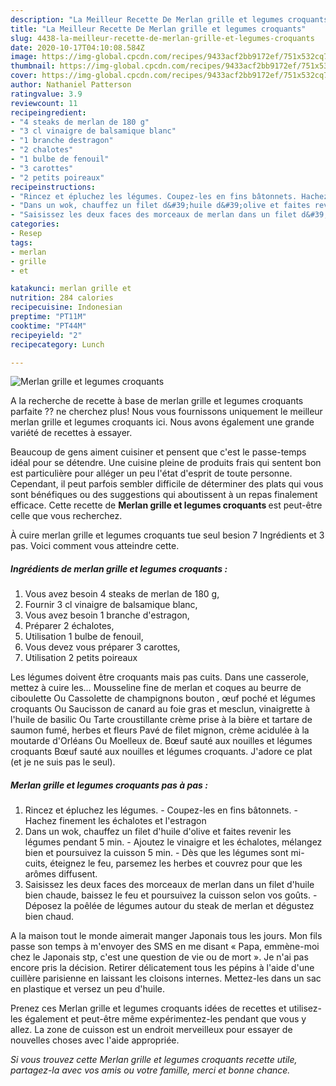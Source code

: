 ```yaml
---
description: "La Meilleur Recette De Merlan grille et legumes croquants"
title: "La Meilleur Recette De Merlan grille et legumes croquants"
slug: 4438-la-meilleur-recette-de-merlan-grille-et-legumes-croquants
date: 2020-10-17T04:10:08.584Z
image: https://img-global.cpcdn.com/recipes/9433acf2bb9172ef/751x532cq70/merlan-grille-et-legumes-croquants-photo-principale-de-la-recette.jpg
thumbnail: https://img-global.cpcdn.com/recipes/9433acf2bb9172ef/751x532cq70/merlan-grille-et-legumes-croquants-photo-principale-de-la-recette.jpg
cover: https://img-global.cpcdn.com/recipes/9433acf2bb9172ef/751x532cq70/merlan-grille-et-legumes-croquants-photo-principale-de-la-recette.jpg
author: Nathaniel Patterson
ratingvalue: 3.9
reviewcount: 11
recipeingredient:
- "4 steaks de merlan de 180 g"
- "3 cl vinaigre de balsamique blanc"
- "1 branche destragon"
- "2 chalotes"
- "1 bulbe de fenouil"
- "3 carottes"
- "2 petits poireaux"
recipeinstructions:
- "Rincez et épluchez les légumes. Coupez-les en fins bâtonnets. Hachez finement les échalotes et l&#39;estragon"
- "Dans un wok, chauffez un filet d&#39;huile d&#39;olive et faites revenir les légumes pendant 5 min. Ajoutez le vinaigre et les échalotes, mélangez bien et poursuivez la cuisson 5 min. Dès que les légumes sont mi-cuits, éteignez le feu, parsemez les herbes et couvrez pour que les arômes diffusent."
- "Saisissez les deux faces des morceaux de merlan dans un filet d&#39;huile bien chaude, baissez le feu et poursuivez la cuisson selon vos goûts. Déposez la poêlée de légumes autour du steak de merlan et dégustez bien chaud."
categories:
- Resep
tags:
- merlan
- grille
- et

katakunci: merlan grille et 
nutrition: 284 calories
recipecuisine: Indonesian
preptime: "PT11M"
cooktime: "PT44M"
recipeyield: "2"
recipecategory: Lunch

---
```



![Merlan grille et legumes croquants](https://img-global.cpcdn.com/recipes/9433acf2bb9172ef/751x532cq70/merlan-grille-et-legumes-croquants-photo-principale-de-la-recette.jpg)

A la recherche de recette à base de merlan grille et legumes croquants parfaite ?? ne cherchez plus! Nous vous fournissons uniquement le meilleur merlan grille et legumes croquants ici. Nous avons également une grande variété de recettes à essayer.

Beaucoup de gens aiment cuisiner et pensent que c'est le passe-temps idéal pour se détendre. Une cuisine pleine de produits frais qui sentent bon est particulière pour alléger un peu l'état d'esprit de toute personne. Cependant, il peut parfois sembler difficile de déterminer des plats qui vous sont bénéfiques ou des suggestions qui aboutissent à un repas finalement efficace. Cette recette de <strong> Merlan grille et legumes croquants </strong> est peut-être celle que vous recherchez.

<!--inarticleads1-->

À cuire merlan grille et legumes croquants tue seul besion 7 Ingrédients et 3 pas. Voici comment vous atteindre cette.

##### Ingrédients de merlan grille et legumes croquants :

1. Vous avez besoin 4 steaks de merlan de 180 g,
1. Fournir 3 cl vinaigre de balsamique blanc,
1. Vous avez besoin 1 branche d&#39;estragon,
1. Préparer 2 échalotes,
1. Utilisation 1 bulbe de fenouil,
1. Vous devez vous préparer 3 carottes,
1. Utilisation 2 petits poireaux


Les légumes doivent être croquants mais pas cuits. Dans une casserole, mettez à cuire les… Mousseline fine de merlan et coques au beurre de ciboulette Ou Cassolette de champignons bouton , œuf poché et légumes croquants Ou Saucisson de canard au foie gras et mesclun, vinaigrette à l&#39;huile de basilic Ou Tarte croustillante crème prise à la bière et tartare de saumon fumé, herbes et fleurs Pavé de filet mignon, crème acidulée à la moutarde d&#39;Orléans Ou Moelleux de. Bœuf sauté aux nouilles et légumes croquants Bœuf sauté aux nouilles et légumes croquants. J&#39;adore ce plat (et je ne suis pas le seul). 

<!--inarticleads2-->

##### Merlan grille et legumes croquants pas à pas :

1. Rincez et épluchez les légumes. - Coupez-les en fins bâtonnets. - Hachez finement les échalotes et l&#39;estragon
1. Dans un wok, chauffez un filet d&#39;huile d&#39;olive et faites revenir les légumes pendant 5 min. - Ajoutez le vinaigre et les échalotes, mélangez bien et poursuivez la cuisson 5 min. - Dès que les légumes sont mi-cuits, éteignez le feu, parsemez les herbes et couvrez pour que les arômes diffusent.
1. Saisissez les deux faces des morceaux de merlan dans un filet d&#39;huile bien chaude, baissez le feu et poursuivez la cuisson selon vos goûts. - Déposez la poêlée de légumes autour du steak de merlan et dégustez bien chaud.


A la maison tout le monde aimerait manger Japonais tous les jours. Mon fils passe son temps à m&#39;envoyer des SMS en me disant « Papa, emmène-moi chez le Japonais stp, c&#39;est une question de vie ou de mort ». Je n&#39;ai pas encore pris la décision. Retirer délicatement tous les pépins à l&#39;aide d&#39;une cuillère parisienne en laissant les cloisons internes. Mettez-les dans un sac en plastique et versez un peu d&#39;huile. 

<!--inarticleads1-->

<p>
Prenez ces Merlan grille et legumes croquants idées de recettes et utilisez-les également et peut-être même expérimentez-les pendant que vous y allez. La zone de cuisson est un endroit merveilleux pour essayer de nouvelles choses avec l'aide appropriée.
</p>

<p>
<i>Si vous trouvez cette Merlan grille et legumes croquants recette utile, partagez-la avec vos amis ou votre famille, merci et bonne chance.</i>
</p>
